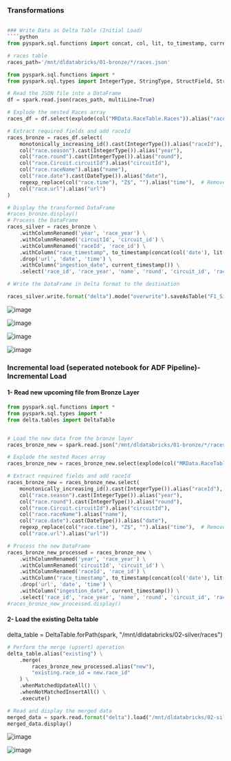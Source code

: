 ### Transformations
````python

### Write Data as Delta Table (Initial Load)
````python
from pyspark.sql.functions import concat, col, lit, to_timestamp, current_timestamp

# races table
races_path='/mnt/dldatabricks/01-bronze/*/races.json'

from pyspark.sql.functions import *
from pyspark.sql.types import IntegerType, StringType, StructField, StructType, DateType

# Read the JSON file into a DataFrame
df = spark.read.json(races_path, multiLine=True)

# Explode the nested Races array
races_df = df.select(explode(col("MRData.RaceTable.Races")).alias("race"))

# Extract required fields and add raceId
races_bronze = races_df.select(
    monotonically_increasing_id().cast(IntegerType()).alias("raceId"),  # Generate unique raceId
    col("race.season").cast(IntegerType()).alias("year"),
    col("race.round").cast(IntegerType()).alias("round"),
    col("race.Circuit.circuitId").alias("circuitId"),
    col("race.raceName").alias("name"),
    col("race.date").cast(DateType()).alias("date"),
    regexp_replace(col("race.time"), "Z$", "").alias("time"),  # Remove 'Z' at the end of time
    col("race.url").alias("url")
)

# Display the transformed DataFrame
#races_bronze.display()
# Process the DataFrame
races_silver = races_bronze \
    .withColumnRenamed('year', 'race_year') \
    .withColumnRenamed('circuitId', 'circuit_id') \
    .withColumnRenamed('raceId', 'race_id') \
    .withColumn("race_timestamp", to_timestamp(concat(col('date'), lit(' '), col('time')), 'yyyy-MM-dd HH:mm:ss')) \
    .drop('url', 'date', 'time') \
    .withColumn("ingestion_date", current_timestamp()) \
    .select('race_id', 'race_year', 'name', 'round', 'circuit_id', 'race_timestamp', 'ingestion_date')

# Write the DataFrame in Delta format to the destination

races_silver.write.format("delta").mode("overwrite").saveAsTable("F1_Silver.Races")

`````
![image](https://github.com/user-attachments/assets/7e609ee6-7a93-4c9f-96b6-43b107e57fc6)

![image](https://github.com/user-attachments/assets/37495593-cfe4-41e3-bb3c-a3155800cd0c)

![image](https://github.com/user-attachments/assets/3ce7ff87-08b6-4402-a688-986c52c12a2e)

![image](https://github.com/user-attachments/assets/0803271b-ecd9-48de-bf70-38d36feba5d1)

### Incremental load (**seperated notebook for ADF Pipeline**)- Incremental Load

#### 1- Read new upcoming file from Bronze Layer
````python
from pyspark.sql.functions import *
from pyspark.sql.types import *
from delta.tables import DeltaTable


# Load the new data from the bronze layer
races_bronze_new = spark.read.json("/mnt/dldatabricks/01-bronze/*/races.json", multiLine=True)

# Explode the nested Races array
races_bronze_new = races_bronze_new.select(explode(col("MRData.RaceTable.Races")).alias("race"))

# Extract required fields and add raceId
races_bronze_new = races_bronze_new.select(
    monotonically_increasing_id().cast(IntegerType()).alias("raceId"),  # Generate unique raceId
    col("race.season").cast(IntegerType()).alias("year"),
    col("race.round").cast(IntegerType()).alias("round"),
    col("race.Circuit.circuitId").alias("circuitId"),
    col("race.raceName").alias("name"),
    col("race.date").cast(DateType()).alias("date"),
    regexp_replace(col("race.time"), "Z$", "").alias("time"),  # Remove 'Z' at the end of time
    col("race.url").alias("url"))

# Process the new DataFrame
races_bronze_new_processed = races_bronze_new \
    .withColumnRenamed('year', 'race_year') \
    .withColumnRenamed('circuitId', 'circuit_id') \
    .withColumnRenamed('raceId', 'race_id') \
    .withColumn("race_timestamp", to_timestamp(concat(col('date'), lit(' '), col('time')), 'yyyy-MM-dd HH:mm:ss')) \
    .drop('url', 'date', 'time') \
    .withColumn("ingestion_date", current_timestamp()) \
    .select('race_id', 'race_year', 'name', 'round', 'circuit_id', 'race_timestamp', 'ingestion_date')
#races_bronze_new_processed.display()
`````
#### 2- Load the existing Delta table
delta_table = DeltaTable.forPath(spark, "/mnt/dldatabricks/02-silver/races")
````python
# Perform the merge (upsert) operation
delta_table.alias("existing") \
    .merge(
        races_bronze_new_processed.alias("new"),
        "existing.race_id = new.race_id"
    ) \
    .whenMatchedUpdateAll() \
    .whenNotMatchedInsertAll() \
    .execute()

# Read and display the merged data
merged_data = spark.read.format("delta").load("/mnt/dldatabricks/02-silver/races")
merged_data.display()
````
![image](https://github.com/user-attachments/assets/74458df3-9481-4c7f-a813-73fb16432ad5)

![image](https://github.com/user-attachments/assets/7674625f-6209-4892-823b-a350858a569a)


